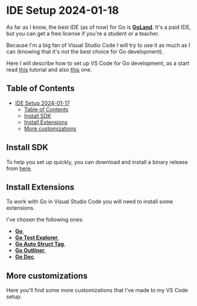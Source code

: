 # IDE Setup 2024-01-18

As far as I know, the best IDE (as of now) for Go is **[GoLand](https://www.jetbrains.com/go/)**. It's a paid IDE, but you can get a free license if you're a student or a teacher.

Because I'm a big fan of Visual Studio Code I will try to use it as much as I can (knowing that it's not the best choice for Go development).

Here I will describe how to set up VS Code for Go development, as a start read [this](https://code.visualstudio.com/docs/languages/go) tutorial and also [this](https://levene.me/boost-your-golang-development-with-these-top-vscode-extensions) one.

## Table of Contents

- [IDE Setup 2024-01-17](#ide-setup-2024-01-17)
  - [Table of Contents](#table-of-contents)
  - [Install SDK](#install-sdk)
  - [Install Extensions](#install-extensions)
  - [More customizations](#more-customizations)

## Install SDK

To help you set up quickly, you can download and install a binary release from [here](https://go.dev/dl/).

## Install Extensions

To work with Go in Visual Studio Code you will need to install some extensions.

I've chosen the following ones:

- **[Go](https://marketplace.visualstudio.com/items?itemName=golang.go)**,
- **[Go Test Explorer](https://marketplace.visualstudio.com/items?itemName=premparihar.gotestexplorer)**,
- **[Go Auto Struct Tag](https://marketplace.visualstudio.com/items?itemName=vivaldy22.go-auto-struct-tag)**,
- **[Go Outliner](https://marketplace.visualstudio.com/items?itemName=766b.go-outliner)**,
- **[Go Doc](https://marketplace.visualstudio.com/items?itemName=msyrus.go-doc)**.

## More customizations

Here you'll find some more customizations that I've made to my VS Code setup.
